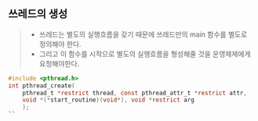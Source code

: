 ## 쓰레드의 생성
> * 쓰레드는 별도의 실행흐름을 갖기 때문에 쓰레드만의 main 함수를 별도로 정의해야 한다.
> * 그리고 이 함수를 시작으로 별도의 실행흐름을 형성해줄 것을 운영체제에게 요청해야한다.
```c
#include <pthread.h>
int pthread_create(
    pthread_t *restrict thread, const pthread_attr_t *restrict attr,
    void *(*start_routine)(void*), void *restrict arg
    );
``
